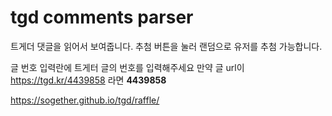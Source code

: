 # tgd comments parser

트게더 댓글을 읽어서 보여줍니다. 
추첨 버튼을 눌러 랜덤으로 유저를 추첨 가능합니다.

글 번호 입력란에 트게터 글의 번호를 입력해주세요
만약 글 url이 https://tgd.kr/4439858 라면 __4439858__


https://sogether.github.io/tgd/raffle/